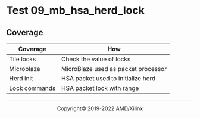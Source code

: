 # Test 09_mb_hsa_herd_lock

## Coverage

| Coverage | How |
| -------- | --- |
| Tile locks | Check the value of locks |
| Microblaze | MicroBlaze used as packet processor |
| Herd init | HSA packet used to initialize herd |
| Lock commands | HSA packet lock with range |

-----

<p align="center">Copyright&copy; 2019-2022 AMD/Xilinx</p>